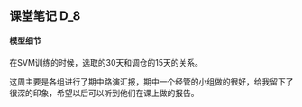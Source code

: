## 课堂笔记 D_8

#### 模型细节

在SVM训练的时候，选取的30天和调仓的15天的关系。



这周主要是各组进行了期中路演汇报，期中一个经管的小组做的很好，给我留下了很深的印象，希望以后可以听到他们在课上做的报告。
